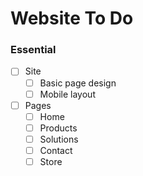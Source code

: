 Website To Do
=============

### Essential

- [ ] Site
  - [ ] Basic page design
  - [ ] Mobile layout
- [ ] Pages
  - [ ] Home
  - [ ] Products
  - [ ] Solutions
  - [ ] Contact
  - [ ] Store
